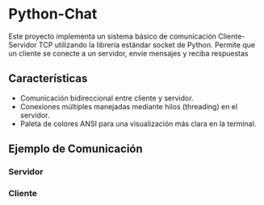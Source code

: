 # Python-Chat

Este proyecto implementa un sistema básico de comunicación Cliente-Servidor TCP utilizando la librería estándar socket de Python. Permite que un cliente se conecte a un servidor, envíe mensajes y reciba respuestas

## Características

* Comunicación bidireccional entre cliente y servidor.
* Conexiones múltiples manejadas mediante hilos (threading) en el servidor.
* Paleta de colores ANSI para una visualización más clara en la terminal.

## Ejemplo de Comunicación

### Servidor



### Cliente

